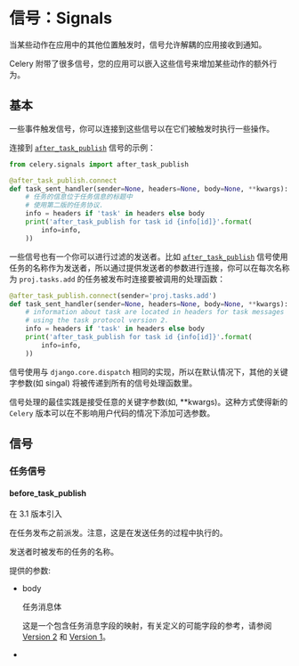 # 信号：Signals

当某些动作在应用中的其他位置触发时，信号允许解耦的应用接收到通知。

Celery 附带了很多信号，您的应用可以嵌入这些信号来增加某些动作的额外行为。

## 基本

一些事件触发信号，你可以连接到这些信号以在它们被触发时执行一些操作。

连接到 [`after_task_publish`](https://docs.celeryproject.org/en/stable/userguide/signals.html#std:signal-after_task_publish) 信号的示例：

```python
from celery.signals import after_task_publish

@after_task_publish.connect
def task_sent_handler(sender=None, headers=None, body=None, **kwargs):
    # 任务的信息位于任务信息的标题中
    # 使用第二版的任务协议.
    info = headers if 'task' in headers else body
    print('after_task_publish for task id {info[id]}'.format(
        info=info,
    ))
```

一些信号也有一个你可以进行过滤的发送者。比如 [`after_task_publish`](https://docs.celeryproject.org/en/stable/userguide/signals.html#std:signal-after_task_publish)  信号使用任务的名称作为发送者，所以通过提供发送者的参数进行连接，你可以在每次名称为 `proj.tasks.add` 的任务被发布时连接要被调用的处理函数：

```python
@after_task_publish.connect(sender='proj.tasks.add')
def task_sent_handler(sender=None, headers=None, body=None, **kwargs):
    # information about task are located in headers for task messages
    # using the task protocol version 2.
    info = headers if 'task' in headers else body
    print('after_task_publish for task id {info[id]}'.format(
        info=info,
    ))
```

信号使用与 `django.core.dispatch` 相同的实现，所以在默认情况下，其他的关键字参数\(如 singal\) 将被传递到所有的信号处理函数里。

信号处理的最佳实践是接受任意的关键字参数\(如, \*\*kwargs\)。这种方式使得新的 `Celery` 版本可以在不影响用户代码的情况下添加可选参数。

## 信号

### 任务信号

#### **before\_task\_publish**

在 3.1 版本引入

在任务发布之前派发。注意，这是在发送任务的过程中执行的。

发送者时被发布的任务的名称。

提供的参数:

* body

  任务消息体

  这是一个包含任务消息字段的映射，有关定义的可能字段的参考，请参阅 [Version 2](https://docs.celeryproject.org/en/stable/internals/protocol.html#message-protocol-task-v2)  和 [Version 1](https://docs.celeryproject.org/en/stable/internals/protocol.html#message-protocol-task-v1)。

* 
